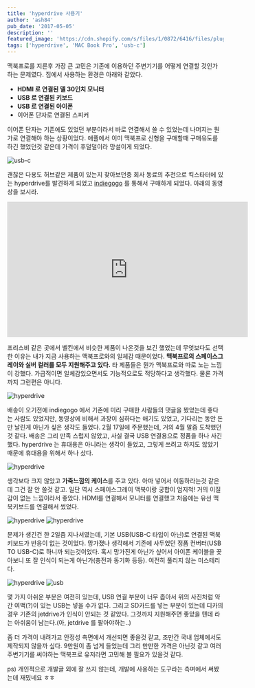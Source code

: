 ```yaml
---
title: 'hyperdrive 사용기'
author: 'ash84'
pub_date: '2017-05-05'
description: ''
featured_image: 'https://cdn.shopify.com/s/files/1/0872/6416/files/plugging-HyperDrive.gif?5293742308768704031'
tags: ['hyperdrive', 'MAC Book Pro', 'usb-c']
---
```


맥북프로를 지른후 가장 큰 고민은 기존에 이용하던 주변기기를 어떻게 연결할 것인가 하는 문제였다. 집에서 사용하는 환경은 아래와 같았다. 

- **HDMI 로 연결된 델 30인치 모니터** 
- **USB 로 연결된 키보드** 
- **USB 로 연결된 아이폰**
- 이어폰 단자로 연결된 스피커 

이어폰 단자는 기존에도 있었던 부분이라서 바로 연결해서 쓸 수 있었는데 나머지는 뭔가로 연결해야 하는 상황이었다. 애플에서 이미 맥북프로 신형을 구매할때 구매유도를 하긴 했었던것 같은데 가격이 후덜덜이라 망설이게 되었다. 

![usb-c](https://c1.staticflickr.com/3/2861/33478310394_7f98b44969_z.jpg)


괜찮은 다용도 허브같은 제품이 있는지 찾아보던중 회사 동료의 추천으로 킥스타터에 있는 hyperdrive를 발견하게 되었고 [indiegogo](https://www.indiegogo.com/projects/hyperdrive-thunderbolt-3-usb-c-hub-for-macbook-pro) 를 통해서 구매하게 되었다. 아래의 동영상을 보시라. 

<iframe width="560" height="315" src="https://www.youtube.com/embed/GxwOxeSpzyg" frameborder="0" allowfullscreen></iframe>

프리스비 같은 곳에서 벨킨에서 비슷한 제품이 나온것을 보긴 했었는데 무엇보다도 선택한 이유는 내가 지금 사용하는 맥북프로와의 일체감 때문이었다. **맥북프로의 스페이스그레이와 실버 컬러를 모두 지원해주고 있다.** 타 제품들은 뭔가 맥북프로와 따로 노는 느낌이 강했다. 가급적이면 일체감있으면서도 기능적으로도 적당하다고 생각했다. 물론 가격까지 그런편은 아니다. 

![hyperdrive](https://c1.staticflickr.com/5/4156/34320421445_b556db1854_z.jpg)

배송이 오기전에 indiegogo 에서 기존에 미리 구매한 사람들의 댓글을 봤었는데 좋다는 사람도 있었지만, 동영상에 비해서 과장이 심하다는 애기도 있었고, 기다리는 동안 돈만 날린게 아닌가 싶은 생각도 들었다. 2월 17일에 주문했는데, 거의 4월 말즘 도착했던것 같다. 배송은 그리 만족 스럽지 않았고, 사실 결국 USB 연결용으로 정품을 하나 사긴했다. hyperdrive 는 휴대용은 아니라는 생각이 들었고, 그렇게 쓰려고 하지도 않았기 때문에 휴대용을 위해서 하나 샀다. 

![hyperdrive](https://c1.staticflickr.com/5/4170/34279611326_b5c0c60588_z.jpg)

생각보다 크지 않았고 **가죽느낌의 케이스**를 주고 있다. 아마 넣어서 이동하라는것 같은데 그건 잘 안 쓸것 같고. 일단 역시 스페이스그레이 맥북이랑 궁합이 엄지척! 거의 이질감이 없는 느낌이라서 좋았다. HDMI를 연결해서 모니터를 연결했고 처음에는 유선 맥북키보드를 연결해서 썼었다. 

![hyperdrive](https://c1.staticflickr.com/3/2851/34279611766_95433dfc40_z.jpg)
![hyperdrive](https://c1.staticflickr.com/3/2842/34320421975_687ca4a7b9_z.jpg)


문제가 생긴건 한 2일즘 지나서였는데, 기본 USB(USB-C 타입이 아닌)로 연결된 맥북키보드가 반응이 없는 것이었다. 망가졌나 생각해서 기존에 사두었던 정품 컨버터(USB TO USB-C)로 하니까 되는것이었다. 혹시 망가진게 아닌가 싶어서 아이폰 케이블을 꽂아보니 또 잘 인식이 되는게 아닌가(충전과 동기화 등등). 여전히 풀리지 않는 미스테리다. 

![hyperdrive](https://c1.staticflickr.com/3/2822/34320421195_57cebdbd56_z.jpg)
![usb](https://c1.staticflickr.com/3/2865/33478794414_142d5fbcc9_z.jpg)

몇 가지 아쉬운 부분은 여전히 있는데, USB 연결 부분이 너무 좁아서 위의 사진처럼 약간 여백(?)이 있는 USB는 넣을 수가 없다. 그리고 SD카드를 넣는 부분이 있는데 디카의 경우 기존의 jetdrive가 인식이 안되는 것 같았다. 그것까지 지원해주면 좋았을 텐데 라는 아쉬움이 남는다.(아, jetdrive 를 팔아야하는..)


좀 더 가격이 내려가고 안정성 측면에서 개선되면 좋을것 같고, 조만간 국내 업체에서도 제작되지 않을까 싶다. 9만원이 좀 넘게 들었는데 그리 만만한 가격은 아닌것 같고 여러 주변기기를 써야하는 맥북프로 유저라면 고민해 볼 필요가 있을것 같다. 


ps) 개인적으로 개발글 외에 잘 쓰지 않는데, 개발에 사용하는 도구라는 측며에서 써봤는데 재밌네요 ㅎㅎ 
